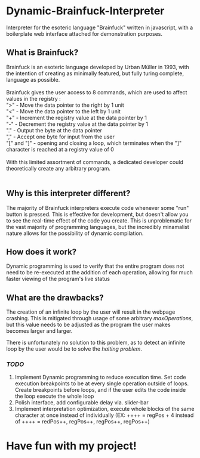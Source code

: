 # Dynamic-Brainfuck-Interpreter
Interpreter for the esoteric language "Brainfuck" written in javascript, with a boilerplate web interface attached for demonstration purposes.


## What is Brainfuck?

Brainfuck is an esoteric language developed by Urban Müller in 1993, with the intention of creating as minimally featured, but fully turing complete, language as possible.<br>
<br>
Brainfuck gives the user access to 8 commands, which are used to affect values in the registry : <br>
">" - Move the data pointer to the right by 1 unit<br>
"<" - Move the data pointer to the left by 1 unit<br>
"+" - Increment the registry value at the data pointer by 1<br>
"-" - Decrement the registry value at the data pointer by 1<br>
"." - Output the byte at the data pointer<br>
"," - Accept one byte for input from the user<br>
"[" and "]" - opening and closing a loop, which terminates when the "]" character is reached at a registry value of 0<br>
<br>
With this limited assortment of commands, a dedicated developer could theoretically create any arbitrary program.<br>
<br>
## Why is this interpreter different?

The majority of Brainfuck interpreters execute code whenever some "run" button is pressed. This is effective for development, but doesn't allow you to see the real-time effect of the code you create.
This is unproblematic for the vast majority of programming languages, but the incredibly minamalist nature allows for the possibility of dynamic compilation. 

## How does it work?
Dynamic programming is used to verify that the entire program does not need to be re-executed at the addition of each operation, allowing for much faster viewing of the program's live status

## What are the drawbacks?
The creation of an infinite loop by the user will result in the webpage crashing. This is mitigated through usage of some arbitrary _maxOperations_, but this value needs to be adjusted 
as the program the user makes becomes larger and larger. 

There is unfortunately no solution to this problem, as to detect an infinite loop by the user would be to solve the _halting problem_.

### _TODO_
1. Implement Dynamic programming to reduce execution time. Set code execution breakpoints to be at every single operation outside of loops. Create breakpoints before loops, and if the user edits the code inside the loop execute the whole loop
2. Polish interface, add configurable delay via. slider-bar
3. Implement interpretation optimization, execute whole blocks of the same character at once instead of individually (EX: ++++ = regPos + 4 instead of ++++ = redPos++, regPos++, regPos++, regPos++)

# Have fun with my project!
